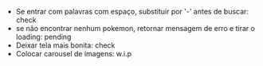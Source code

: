 - Se entrar com palavras com espaço, substituir por '-' antes de buscar: check
- se não encontrar nenhum pokemon, retornar mensagem de erro e tirar o loading: pending
- Deixar tela mais bonita: check
- Colocar carousel de imagens: w.i.p
